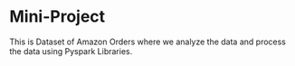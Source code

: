 # Mini-Project

This is Dataset of Amazon Orders where we analyze the data and process the data using Pyspark Libraries.

